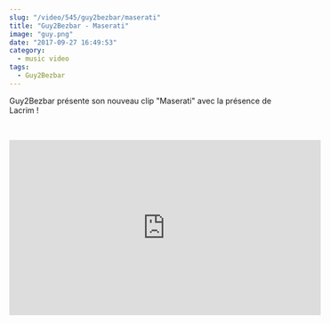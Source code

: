 ```yaml
--- 
slug: "/video/545/guy2bezbar/maserati"
title: "Guy2Bezbar - Maserati"
image: "guy.png"
date: "2017-09-27 16:49:53"
category:
  - music video
tags:
  - Guy2Bezbar
---
```

<p>Guy2Bezbar présente son nouveau clip "Maserati" avec la présence de Lacrim !</p><br/><p><iframe width="560" height="315" src="https://www.youtube.com/embed/bGUiP3MzFag" frameborder="0" allowfullscreen></iframe></p>